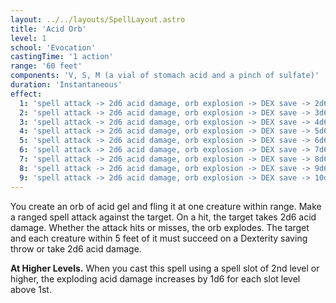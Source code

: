 ```yaml
---
layout: ../../layouts/SpellLayout.astro
title: 'Acid Orb'
level: 1
school: 'Evocation'
castingTime: '1 action'
range: '60 feet'
components: 'V, S, M (a vial of stomach acid and a pinch of sulfate)'
duration: 'Instantaneous'
effect:
  1: 'spell attack -> 2d6 acid damage, orb explosion -> DEX save -> 2d6 acid damage'
  2: 'spell attack -> 2d6 acid damage, orb explosion -> DEX save -> 3d6 acid damage'
  3: 'spell attack -> 2d6 acid damage, orb explosion -> DEX save -> 4d6 acid damage'
  4: 'spell attack -> 2d6 acid damage, orb explosion -> DEX save -> 5d6 acid damage'
  5: 'spell attack -> 2d6 acid damage, orb explosion -> DEX save -> 6d6 acid damage'
  6: 'spell attack -> 2d6 acid damage, orb explosion -> DEX save -> 7d6 acid damage'
  7: 'spell attack -> 2d6 acid damage, orb explosion -> DEX save -> 8d6 acid damage'
  8: 'spell attack -> 2d6 acid damage, orb explosion -> DEX save -> 9d6 acid damage'
  9: 'spell attack -> 2d6 acid damage, orb explosion -> DEX save -> 10d6 acid damage'
---
```


You create an orb of acid gel and fling it at one creature within range. Make a ranged spell attack against the target. On a hit, the target takes 2d6 acid damage. Whether the attack hits or misses, the orb explodes. The target and each creature within 5 feet of it must succeed on a Dexterity saving throw or take 2d6 acid damage.

**At Higher Levels.** When you cast this spell using a spell slot of 2nd level or higher, the exploding acid damage increases by 1d6 for each slot level above 1st.